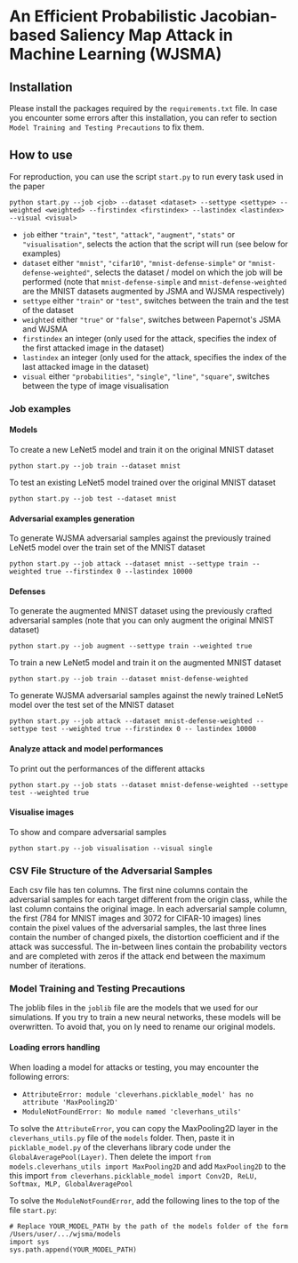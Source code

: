 # An Efficient Probabilistic Jacobian-based Saliency Map Attack in Machine Learning (WJSMA)

## Installation

Please install the packages required by the `requirements.txt` file.
In case you encounter some errors after this installation, you can refer to section `Model Training and Testing Precautions` to fix them.

## How to use

For reproduction, you can use the script `start.py` to run every task used in the paper

`python start.py --job <job> --dataset <dataset> --settype <settype> --weighted <weighted> --firstindex <firstindex> --lastindex <lastindex> --visual <visual>`
- `job` either `"train"`, `"test"`, `"attack"`, `"augment"`, `"stats"` or `"visualisation"`, selects the action that the script will run (see below for examples)
- `dataset` either `"mnist"`, `"cifar10"`, `"mnist-defense-simple"` or `"mnist-defense-weighted"`, selects the dataset / model on which the job will be performed (note that `mnist-defense-simple` and `mnist-defense-weighted` are the MNIST datasets augmented by JSMA and WJSMA respectively)
- `settype` either `"train"` or `"test"`, switches between the train and the test of the dataset
- `weighted` either `"true"` or `"false"`, switches between Papernot's JSMA and WJSMA
- `firstindex` an integer (only used for the attack, specifies the index of the first attacked image in the dataset)
- `lastindex` an integer (only used for the attack, specifies the index of the last attacked image in the dataset)
- `visual` either `"probabilities"`, `"single"`, `"line"`, `"square"`, switches between the type of image visualisation

### Job examples

#### Models

To create a new LeNet5 model and train it on the original MNIST dataset

`python start.py --job train --dataset mnist`

To test an existing LeNet5 model trained over the original MNIST dataset

`python start.py --job test --dataset mnist`

#### Adversarial examples generation

To generate WJSMA adversarial samples against the previously trained LeNet5 model over the train set of the MNIST dataset

`python start.py --job attack --dataset mnist --settype train --weighted true --firstindex 0 --lastindex 10000`

#### Defenses

To generate the augmented MNIST dataset using the previously crafted adversarial samples (note that you can only augment the original MNIST dataset)

`python start.py --job augment --settype train --weighted true`

To train a new LeNet5 model and train it on the augmented MNIST dataset

`python start.py --job train --dataset mnist-defense-weighted`

To generate WJSMA adversarial samples against the newly trained LeNet5 model over the test set of the MNIST dataset

`python start.py --job attack --dataset mnist-defense-weighted --settype test --weighted true --firstindex 0 -- lastindex 10000`

#### Analyze attack and model performances

To print out the performances of the different attacks

`python start.py --job stats --dataset mnist-defense-weighted --settype test --weighted true`

#### Visualise images

To show and compare adversarial samples

`python start.py --job visualisation --visual single`

### CSV File Structure of the Adversarial Samples

Each csv file has ten columns. The first nine columns contain the adversarial samples for each target different from the origin class, while the last column contains the original image.
In each adversarial sample column, the first (784 for MNIST images and 3072 for CIFAR-10 images) lines contain the pixel values of the adversarial samples, the last three lines contain the number of changed pixels, the distortion coefficient and if the attack was successful. The in-between lines contain the probability vectors and are completed with zeros if the attack end between the maximum number of iterations.

### Model Training and Testing Precautions

The joblib files in the `joblib` file are the models that we used for our simulations. If you try to train a new neural networks, these models will be overwritten. To avoid that, you on ly need to rename our original models.

#### Loading errors handling

When loading a model for attacks or testing, you may encounter the following errors: 
- `AttributeError: module 'cleverhans.picklable_model' has no attribute 'MaxPooling2D'`
- `ModuleNotFoundError: No module named 'cleverhans_utils'` 

To solve the `AttributeError`, you can copy the MaxPooling2D layer in the `cleverhans_utils.py` file of the `models` folder. Then, paste it in `picklable_model.py` of the cleverhans library code under the `GlobalAveragePool(Layer)`.
Then delete the import `from models.cleverhans_utils import MaxPooling2D` and add `MaxPooling2D` to the this import `from cleverhans.picklable_model import Conv2D, ReLU, Softmax, MLP, GlobalAveragePool`

To solve the `ModuleNotFoundError`, add the following lines to the top of the file `start.py`:

```
# Replace YOUR_MODEL_PATH by the path of the models folder of the form /Users/user/.../wjsma/models
import sys
sys.path.append(YOUR_MODEL_PATH)
```
